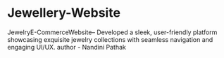 # Jewellery-Website
JewelryE-CommerceWebsite– Developed a sleek, user-friendly platform showcasing exquisite  jewelry collections with seamless navigation and engaging UI/UX.
author - Nandini Pathak
